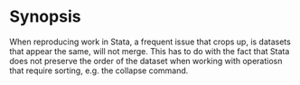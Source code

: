 # Synopsis
When reproducing work in Stata, a frequent issue that crops up, is datasets that appear the same, will not merge. This has to do with the fact that Stata does not preserve the order of the dataset when working with operatiosn that require sorting, e.g. the collapse command.
